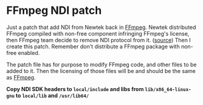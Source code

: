 # FFmpeg NDI patch

Just a patch that add NDI from Newtek back in [FFmpeg](http://ffmpeg.org/). Newtek distributed FFmpeg compiled with non-free component infringing FFmpeg's license, then FFmpeg team decide to remove NDI protocol from it. ([source](https://trac.ffmpeg.org/ticket/7589))
Then I create this patch. Remember don't distribute a FFmpeg package with non-free enabled.

The patch file has for purpose to modify FFmpeg code, and other files to be added to it.
Then the licensing of those files will be and should be the same as [FFmpeg](https://git.ffmpeg.org/gitweb/ffmpeg.git/blob/HEAD:/LICENSE.md).

**Copy NDI SDK headers to `local/include` and libs from `lib/x86_64-linux-gnu` to `local/lib` and `/usr/lib64/`**

